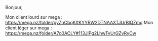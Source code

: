 Bonjour,

Mon client lourd sur mega : https://mega.nz/folder/pyZnCbqK#KYYRW2DTNAAXTJUrBlQZmg
Mon client léger sur mega : https://mega.nz/folder/A7o0ACLY#113JlPg2LhwTvUrGZvRyCw
